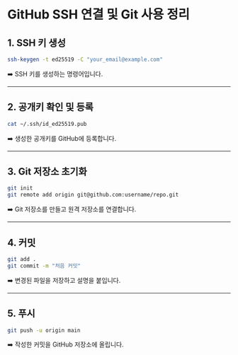 
# GitHub SSH 연결 및 Git 사용 정리

## 1. SSH 키 생성

```bash
ssh-keygen -t ed25519 -C "your_email@example.com"
```

➡️ SSH 키를 생성하는 명령어입니다.

---

## 2. 공개키 확인 및 등록

```bash
cat ~/.ssh/id_ed25519.pub
```

➡️ 생성한 공개키를 GitHub에 등록합니다.

---

## 3. Git 저장소 초기화

```bash
git init
git remote add origin git@github.com:username/repo.git
```

➡️ Git 저장소를 만들고 원격 저장소를 연결합니다.

---

## 4. 커밋

```bash
git add .
git commit -m "처음 커밋"
```

➡️ 변경된 파일을 저장하고 설명을 붙입니다.

---

## 5. 푸시

```bash
git push -u origin main
```

➡️ 작성한 커밋을 GitHub 저장소에 올립니다.
